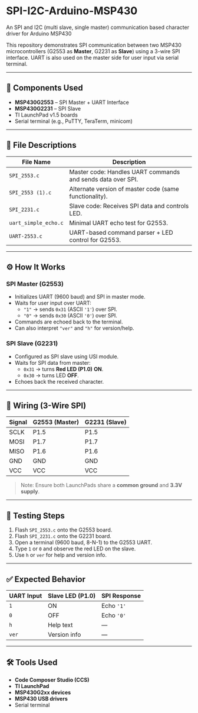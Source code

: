 # SPI-I2C-Arduino-MSP430
An SPI and I2C (multi slave, single master) communication based character driver for Arduino MSP430 

This repository demonstrates SPI communication between two MSP430 microcontrollers (G2553 as **Master**, G2231 as **Slave**) using a 3-wire SPI interface. UART is also used on the master side for user input via serial terminal.

---

## 🧰 Components Used

- **MSP430G2553** – SPI Master + UART Interface
- **MSP430G2231** – SPI Slave
- TI LaunchPad v1.5 boards
- Serial terminal (e.g., PuTTY, TeraTerm, minicom)

---

## 📁 File Descriptions

| File Name           | Description                                      |
|---------------------|--------------------------------------------------|
| `SPI_2553.c`        | Master code: Handles UART commands and sends data over SPI. |
| `SPI_2553 (1).c`    | Alternate version of master code (same functionality).       |
| `SPI_2231.c`        | Slave code: Receives SPI data and controls LED.  |
| `uart_simple_echo.c`| Minimal UART echo test for G2553.                |
| `UART-2553.c`       | UART-based command parser + LED control for G2553.           |

---

## ⚙️ How It Works

### SPI Master (G2553)

- Initializes UART (9600 baud) and SPI in master mode.
- Waits for user input over UART:
  - `"1"` → sends `0x31` (ASCII `'1'`) over SPI.
  - `"0"` → sends `0x30` (ASCII `'0'`) over SPI.
- Commands are echoed back to the terminal.
- Can also interpret `"ver"` and `"h"` for version/help.

### SPI Slave (G2231)

- Configured as SPI slave using USI module.
- Waits for SPI data from master:
  - `0x31` → turns **Red LED (P1.0)** **ON**.
  - `0x30` → turns LED **OFF**.
- Echoes back the received character.

---

## 🔌 Wiring (3-Wire SPI)

| Signal  | G2553 (Master) | G2231 (Slave) |
|---------|----------------|---------------|
| SCLK    | P1.5           | P1.5          |
| MOSI    | P1.7           | P1.7          |
| MISO    | P1.6           | P1.6          |
| GND     | GND            | GND           |
| VCC     | VCC            | VCC           |

> Note: Ensure both LaunchPads share a **common ground** and **3.3V supply**.

---

## 🧪 Testing Steps

1. Flash `SPI_2553.c` onto the G2553 board.
2. Flash `SPI_2231.c` onto the G2231 board.
3. Open a terminal (9600 baud, 8-N-1) to the G2553 UART.
4. Type `1` or `0` and observe the red LED on the slave.
5. Use `h` or `ver` for help and version info.

---

## ✅ Expected Behavior

| UART Input | Slave LED (P1.0) | SPI Response |
|------------|------------------|--------------|
| `1`        | ON               | Echo `'1'`   |
| `0`        | OFF              | Echo `'0'`   |
| `h`        | Help text        | —            |
| `ver`      | Version info     | —            |

---

## 🛠️ Tools Used

- **Code Composer Studio (CCS)**
- **TI LaunchPad**
- **MSP430G2xx devices**
- **MSP430 USB drivers**
- Serial terminal
